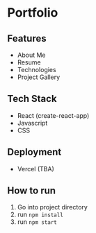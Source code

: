 # Portfolio

## Features

- About Me
- Resume
- Technologies
- Project Gallery

## Tech Stack

- React (create-react-app)
- Javascript
- CSS

## Deployment

- Vercel (TBA)

## How to run

1. Go into project directory
2. run `npm install`
3. run `npm start`
